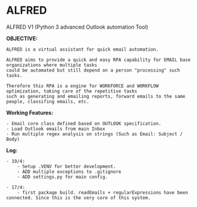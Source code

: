 # ALFRED

ALFRED V1 (Python 3 advanced Outlook automation Tool)

**OBJECTIVE:**

    ALFRED is a virtual assistant for quick email automation.

    ALFRED aims to provide a quick and easy RPA capability for EMAIL base organizations where multiple tasks
    could be automated but still depend on a person "processing" such tasks.

    Therefore this RPA is a engine for WORKFORCE and WORKFLOW optimization, taking care of the repetitive tasks
    such as generating and emailing reports, forward emails to the same people, classifing emails, etc.

**Working Features:**

    - Email core class defined based on OUTLOOK specification.
    - Load Outlook emails from main Inbox
    - Run multiple regex analysis on strings (Such as Email: Subject / Body)

**Log:**

    - 19/4:
        - Setup .VENV for better development.
        - ADD multiple exceptions to .gitignore
        - ADD settings.py for main config.

    - 17/4:
        - first package build. readEmails + regularExpressions have been connected. Since this is the very core of this system.
